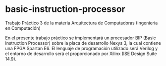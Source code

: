 # basic-instruction-processor
Trabajo Práctico 3 de la materia Arquitectura de Computadoras (Ingeniería en Computación)

En el presente trabajo práctico se implementará un procesador BIP (Basic Instruction
Processor) sobre la placa de desarrollo Nexys 3, la cual contiene una FPGA Spartan E6.
El lenguaje de programación utilizado será Verilog y el entorno de desarrollo será el
proporcionado por Xilinx (ISE Design Suite 14.9).
